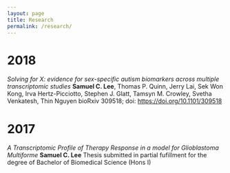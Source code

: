 ```yaml
---
layout: page
title: Research
permalink: /research/
---
```


# 2018

*Solving for X: evidence for sex-specific autism biomarkers across multiple transcriptomic studies*
**Samuel C. Lee**, Thomas P. Quinn, Jerry Lai, Sek Won Kong, Irva Hertz-Picciotto, Stephen J. Glatt, Tamsyn M. Crowley, Svetha Venkatesh, Thin Nguyen
bioRxiv 309518; doi: https://doi.org/10.1101/309518 

# 2017

*A Transcriptomic Profile of Therapy Response in a model for Glioblastoma Multiforme*
**Samuel C. Lee** Thesis submitted in partial fufillment for the degree of Bachelor of Biomedical Science (Hons I)